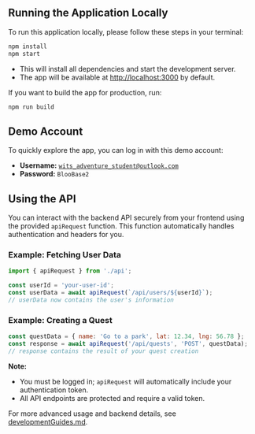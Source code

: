 ## Running the Application Locally

To run this application locally, please follow these steps in your terminal:

```sh
npm install
npm start
```

- This will install all dependencies and start the development server.
- The app will be available at [http://localhost:3000](http://localhost:3000) by default.

If you want to build the app for production, run:

```sh
npm run build
```

## Demo Account

To quickly explore the app, you can log in with this demo account:

- **Username:** <code class="case-sensitive">wits_adventure_student@outlook.com</code>
- **Password:** <code class="case-sensitive">BlooBase2</code>

## Using the API

You can interact with the backend API securely from your frontend using the provided `apiRequest` function. This function automatically handles authentication and headers for you.

### Example: Fetching User Data

```js
import { apiRequest } from './api';

const userId = 'your-user-id';
const userData = await apiRequest(`/api/users/${userId}`);
// userData now contains the user's information
```

### Example: Creating a Quest

```js
const questData = { name: 'Go to a park', lat: 12.34, lng: 56.78 };
const response = await apiRequest('/api/quests', 'POST', questData);
// response contains the result of your quest creation
```

**Note:**  
- You must be logged in; `apiRequest` will automatically include your authentication token.
- All API endpoints are protected and require a valid token.

For more advanced usage and backend details, see [developmentGuides.md](./developmentGuides.md).
